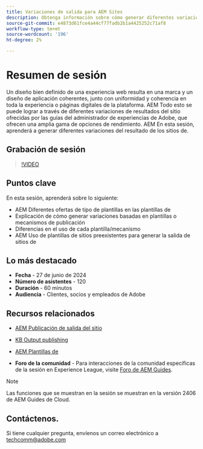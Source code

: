 ```yaml
---
title: Variaciones de salida para AEM Sites
description: Obtenga información sobre cómo generar diferentes variaciones de resultados de AEM Sites desde AEM Guides
source-git-commit: e4873d61fce4a44cf77fadb2b1a4425252c71af8
workflow-type: tm+mt
source-wordcount: '196'
ht-degree: 2%

---
```



# Resumen de sesión

Un diseño bien definido de una experiencia web resulta en una marca y un diseño de aplicación coherentes, junto con uniformidad y coherencia en toda la experiencia o páginas digitales de la plataforma.
AEM Todo esto se puede lograr a través de diferentes variaciones de resultados del sitio ofrecidas por las guías del administrador de experiencias de Adobe, que ofrecen una amplia gama de opciones de rendimiento.
AEM En esta sesión, aprenderá a generar diferentes variaciones del resultado de los sitios de.

## Grabación de sesión

>[!VIDEO](https://video.tv.adobe.com/v/3430649/)

## Puntos clave

En esta sesión, aprenderá sobre lo siguiente:

- AEM Diferentes ofertas de tipo de plantillas en las plantillas de
- Explicación de cómo generar variaciones basadas en plantillas o mecanismos de publicación
- Diferencias en el uso de cada plantilla/mecanismo
- AEM Uso de plantillas de sitios preexistentes para generar la salida de sitios de

## Lo más destacado

- **Fecha** - 27 de junio de 2024
- **Número de asistentes** - 120
- **Duración** - 60 minutos
- **Audiencia** - Clientes, socios y empleados de Adobe

## Recursos relacionados


- [AEM Publicación de salida del sitio](https://experienceleague.adobe.com/en/docs/experience-manager-guides/using/user-guide/output-gen/output-presets-aemg/generate-output-aem-site#:~:text=To%20open%20output%20presets%20for,configurations%2C%20and%20then%20click%20Save.)

- [KB Output publishing](https://experienceleague.adobe.com/en/docs/experience-manager-guides/using/user-guide/output-gen/output-presets-aemg/generate-output-knowledge-base)

- [AEM Plantillas de](https://experienceleague.adobe.com/en/docs/experience-manager-65/content/implementing/developing/platform/templates/templates)

- **Foro de la comunidad** - Para interacciones de la comunidad específicas de la sesión en Experience League, visite [Foro de AEM Guides](https://experienceleaguecommunities.adobe.com/t5/experience-manager-guides/bd-p/xml-documentation-discussions).

>[!NOTE]
>
> Las funciones que se muestran en la sesión se muestran en la versión 2406 de AEM Guides de Cloud.

## Contáctenos.

Si tiene cualquier pregunta, envíenos un correo electrónico a <techcomm@adobe.com>
